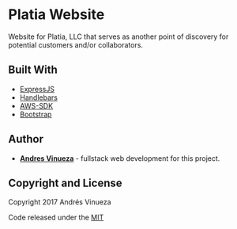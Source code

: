# Platia Website
Website for Platia, LLC that serves as another point of discovery for potential customers and/or collaborators.

## Built With
* [ExpressJS](https://expressjs.com)
* [Handlebars](http://handlebarsjs.com)
* [AWS-SDK](https://aws.amazon.com/sdk-for-node-js/)
* [Bootstrap](https://getbootstrap.com)

## Author
* [**Andres Vinueza**](https://andresvi94.github.io) - fullstack web development for this project.

## Copyright and License

Copyright 2017 Andrés Vinueza

Code released under the [MIT](LICENSE)
